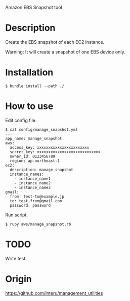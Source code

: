 Amazon EBS Snapshot tool


# Description

Create the EBS snapshot of each EC2 instance.

Warning: It will create a snapshot of one EBS device only.


# Installation

```
$ bundle install --path ./
```

# How to use

Edit config file.
```
$ cat config/manage_snapshot.yml
---
app_name: manage_snapshot
aws:
  access_key: xxxxxxxxxxxxxxxxxxxxxxx
  secret_key: xxxxxxxxxxxxxxxxxxxxxxxxxxxx
  owner_id: 0123456789
  region: ap-northeast-1
ec2:
  description: manage_snapshot
  instance_names:
    - instance_name1
    - instance_name2
    - instance_name3
gmail:
  from: test-to@example.jp
  to: test-from@gmail.com
  password: password
```

Run script.
```
$ ruby aws/manage_snapshot.rb
```

# TODO

Write test.

# Origin

https://github.com/interu/management_utilities


